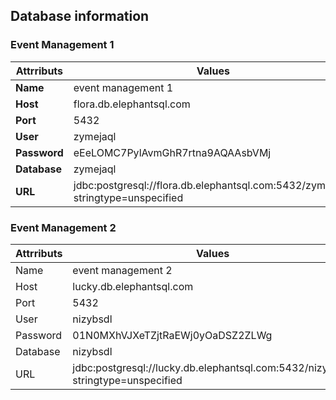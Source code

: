 ## Database information

### Event Management 1

| Attrributs           | Values                                                   |
|----------------|----------------------------------------------------------|
| **Name**       | event management 1                                       |
| **Host**       | flora.db.elephantsql.com                                 |
| **Port**       | 5432                                                     |
| **User**       | zymejaql                                                 |
| **Password**   | eEeLOMC7PylAvmGhR7rtna9AQAAsbVMj                         |
| **Database**   | zymejaql                                                 |
| **URL**        | jdbc:postgresql://flora.db.elephantsql.com:5432/zymejaql?stringtype=unspecified |

### Event Management 2

| Attrributs           | Values                                                                                 |
|----------------|----------------------------------------------------------------------------------------|
Name      | event management 2                                                                     |
Host       | lucky.db.elephantsql.com                                                               |
Port       | 5432                                                                                   |
User       | nizybsdl                                                                               |
Password   | 01N0MXhVJXeTZjtRaEWj0yOaDSZ2ZLWg                                                       |
Database   | nizybsdl                                                                               |
URL        | jdbc:postgresql://lucky.db.elephantsql.com:5432/nizybsdl?stringtype=unspecified |